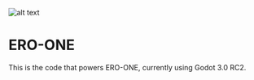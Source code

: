![alt text](docs/images/logo2.png)
# ERO-ONE

This is the code that powers ERO-ONE, currently using Godot 3.0 RC2.
